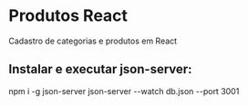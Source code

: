 
# Produtos React
Cadastro de categorias e produtos em React

## Instalar e executar json-server: 
npm i -g json-server
json-server --watch db.json --port 3001